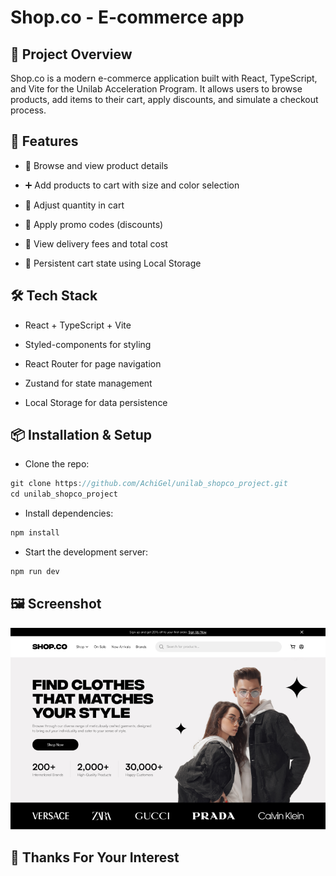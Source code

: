 # Shop.co - E-commerce app

## 📌 Project Overview

Shop.co is a modern e-commerce application built with React, TypeScript, and Vite for the Unilab Acceleration Program. It allows users to browse products, add items to their cart, apply discounts, and simulate a checkout process.

## 🚀 Features

- 🛒 Browse and view product details

- ➕ Add products to cart with size and color selection

- 🔢 Adjust quantity in cart

- 💸 Apply promo codes (discounts)

- 🚚 View delivery fees and total cost

- 💾 Persistent cart state using Local Storage

## 🛠️ Tech Stack

- React + TypeScript + Vite

- Styled-components for styling

- React Router for page navigation

- Zustand for state management

- Local Storage for data persistence

## 📦 Installation & Setup

- Clone the repo:

```js
git clone https://github.com/AchiGel/unilab_shopco_project.git
cd unilab_shopco_project
```

- Install dependencies:

```js
npm install
```

- Start the development server:

```js
npm run dev
```

## 🖼️ Screenshot

![Screenshot](/public/screen.png "Project Screenshot")

## 🤝 Thanks For Your Interest
